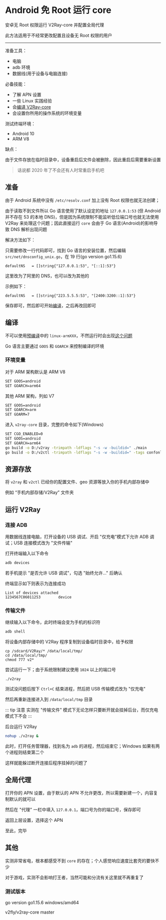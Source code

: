 # Android 免 Root 运行 core

安卓无 Root 权限运行 V2Ray-core 并配置全局代理

此方法适用于不经常更改配置且设备无 Root 权限的用户
___

准备工具：

* 电脑
* adb 环境
* 数据线(用于设备与电脑连接)

必备技能：

* 了解 APN 设置
* 一些 Linux 实践经验
* 会[编译 V2Ray-core](https://www.v2fly.org/developer/intro/compile.html#%E5%A4%9A%E7%A7%8D%E6%9E%84%E5%BB%BA%E6%96%B9%E5%BC%8F)
* 会设置你所用的操作系统的环境变量

测试终端环境：

* Android 10
* ARM V8

缺点：

由于文件存放在临时目录中，设备重启后文件会被删除，因此重启后需要重新设置

> 话说都 2020 年了不会还有人时常重启手机吧

## 准备

由于 Android 系统中没有 `/etc/resolv.conf` 加上没有 Root 权限也就无法创建；

由于读取不到文件所以 Go 语言使用了默认设定的地址 `127.0.0.1:53` (但 Android 并不存在 53 的本地 DNS)，但是因为系统限制不能监听低位端口号也就无法使用
V2Ray 来处理这个问题；因此直接运行 `core` 会由于 Go 语言(Android)的影响导致 DNS 解析出现问题

解决方法如下：

只需要修改一行代码即可，找到 Go 语言的安装位置，然后编辑 `src/net/dnsconfig_unix.go`，在 19 行(go version go1.15.6)

```vim
defaultNS   = []string{"127.0.0.1:53", "[::1]:53"}
```

这里改为了阿里的 DNS，也可以改为其他的

示例如下：

```vim
defaultNS   = []string{"223.5.5.5:53", "[2400:3200::1]:53"}
```

保存即可，然后即可开始[编译](#编译)，之后再改回即可

## 编译

不可以使用[预编译](https://github.com/v2fly/v2ray-core/releases)中的 `linux-armXXX`，不然运行时会出现[这个问题](https://github.com/v2ray/discussion/issues/555)

Go 语言主要通过 `GOOS` 和 `GOARCH` 来控制编译的环境

### 环境变量

对于 ARM 架构默认是 ARM V8

```bash
SET GOOS=android
SET GOARCH=arm64
```

其他 ARM 架构，列如 V7

```bash
SET GOOS=android
SET GOARCH=arm
SET GOARM=7
```

进入 `v2ray-core` 目录，完整的命令如下(Windows)

```bash
SET CGO_ENABLED=0
SET GOOS=android
SET GOARCH=arm64
go build -o D:/v2ray -trimpath -ldflags "-s -w -buildid=" ./main
go build -o D:/v2ctl -trimpath -ldflags "-s -w -buildid=" -tags confonly ./infra/control/main
```

## 资源存放

将 `v2ray` 和 `v2ctl` 已经你的配置文件、geo 资源等放入你的手机内部存储中

例如 “手机内部存储/V2Ray” 文件夹

## 运行 V2Ray

### 连接 ADB

用数据线连接电脑，打开设备的 USB 调试、开启 "仅充电"模式下允许 ADB 调试；USB 连接模式改为 "文件传输"

打开终端输入以下命令

```bash
adb devices
```

若手机提示 "是否允许 USB 调试"，勾选 "始终允许..." 后确认

终端显示如下则表示为连接成功

```
List of devices attached
1234567C06011253        device
```

### 传输文件

继续输入以下命令，此时终端会变为手机的标识符

```bash
adb shell
```

将设备内部存储中的 V2Ray 程序复制到设备临时目录中，给予权限

```
cp /sdcard/V2Ray/* /data/local/tmp/
cd /data/local/tmp/
chmod 777 v2*
```

尝试运行一下；由于系统限制建议使用 `1024` 以上的端口号

```
./v2ray
```

测试没问题后按下 `Ctrl+C` 结束进程，然后把 USB 传输模式改为 "仅充电"

然后再重新连接进入到 `/data/local/tmp` 目录

::: tip 注意
实测在 "传输文件" 模式下无论怎样只要断开就会挂掉后台，而仅充电模式下不会
:::

后台运行 V2Ray

```bash
nohup ./v2ray &
```

此时，打开任务管理器，找到名为 `adb` 的进程，然后结束它；Windows 如果有两个进程则结束第二个

这样就能躲过断开连接后程序挂掉的问题了

## 全局代理

打开你的 APN 设置，由于默认的 APN 不允许更改，所以需要新建一个，内容复制默认的就可以

然后在 "代理" 一栏中填入 `127.0.0.1`，端口号为你的端口号，保存即可

返回上层设置，选择这个 APN

至此，完毕

## 其他

实测非常省电，根本都感受不到 `core` 的存在；个人感觉响应速度比套壳的要快不少

对于游戏，实测不会影响打王者，当然可能和分流有关这里就不再重复了

### 测试版本

go version go1.15.6 windows/amd64

v2fly/v2ray-core master

